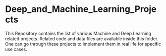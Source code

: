 # Deep_and_Machine_Learning_Projects
This Repository contains the list of various Machine and Deep Learning related projects. Related code and data files are available inside this folder. One can go through these projects to implement them in real life for specific use cases.
